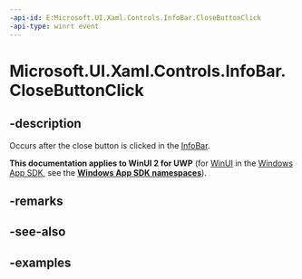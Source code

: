 ```yaml
---
-api-id: E:Microsoft.UI.Xaml.Controls.InfoBar.CloseButtonClick
-api-type: winrt event
---
```


# Microsoft.UI.Xaml.Controls.InfoBar.CloseButtonClick

<!--
public event Windows.Foundation.TypedEventHandler<Microsoft.UI.Xaml.Controls.InfoBar,object> CloseButtonClick;
-->


## -description

Occurs after the close button is clicked in the [InfoBar](infobar.md).

**This documentation applies to WinUI 2 for UWP** (for [WinUI](/windows/apps/winui/winui3/) in the [Windows App SDK](/windows/apps/windows-app-sdk/), see the **[Windows App SDK namespaces](/windows/windows-app-sdk/api/winrt/)**).

## -remarks

## -see-also

## -examples


